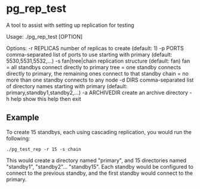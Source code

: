 pg_rep_test
===========

A tool to assist with setting up replication for testing

Usage:
  ./pg_rep_test [OPTION]

Options:
  -r REPLICAS		number of replicas to create (default: 1)
  -p PORTS		comma-separated list of ports to use starting with
			primary (default: 5530,5531,5532,...)
  -s fan|tree|chain 	replication structure (default: fan)
			fan = all standbys connect directly to primary
			tree = one standby connects directly to primary, the
				remaining ones connect to that standby
			chain = no more than one standby connects to any node
  -d DIRS		comma-separated list of directory names starting with
			primary (default: primary,standby1,standby2,...)
  -a ARCHIVEDIR		create an archive directory
  -h help		show this help then exit

## Example

To create 15 standbys, each using cascading replication, you would run the following:

`./pg_test_rep -r 15 -s chain`

This would create a directory named "primary", and 15 directories named
"standby1", "standby2"... "standby15".  Each standby would be configured
to connect to the previous standby, and the first standby would connect
to the primary.
